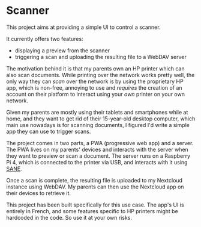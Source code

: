 # Scanner

This project aims at providing a simple UI to control a scanner.

It currently offers two features:

* displaying a preview from the scanner
* triggering a scan and uploading the resulting file to a WebDAV server

The motivation behind it is that my parents own an HP printer which can
also scan documents. While printing over the network works pretty well,
the only way they can _scan_ over the network is by using the proprietary
HP app, which is non-free, annoying to use and _requires_ the creation of
an account on their platform to interact using your _own_ printer on your
own network.

Given my parents are mostly using their tablets and smartphones while at
home, and they want to get rid of their 15-year-old desktop computer, which
main use nowadays is for scanning documents, I figured I'd write a simple
app they can use to trigger scans.

The project comes in two parts, a PWA (progressive web app) and a server.
The PWA lives on my parents' devices and interacts with the server when
they want to preview or scan a document. The server runs on a Raspberry Pi
4, which is connected to the printer via USB, and interacts with it using
[SANE](http://www.sane-project.org/).

Once a scan is complete, the resulting file is uploaded to my Nextcloud
instance using WebDAV. My parents can then use the Nextcloud app on their
devices to retrieve it.

This project has been built specifically for this use case. The app's UI
is entirely in French, and some features specific to HP printers might be
hardcoded in the code. So use it at your own risks.